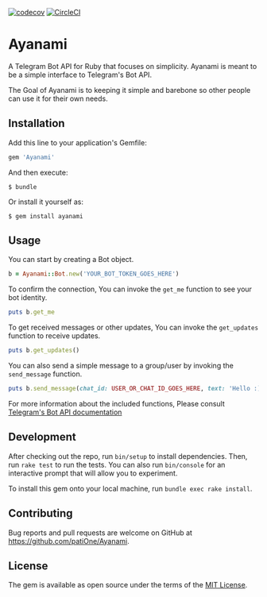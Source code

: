 [![codecov](https://codecov.io/gh/patiOne/Ayanami/branch/master/graph/badge.svg)](https://codecov.io/gh/patiOne/Ayanami) [![CircleCI](https://circleci.com/gh/patiOne/Ayanami.svg?style=svg)](https://circleci.com/gh/patiOne/Ayanami)
# Ayanami

A Telegram Bot API for Ruby that focuses on simplicity.
Ayanami is meant to be a simple interface to Telegram's Bot API.

The Goal of Ayanami is to keeping it simple and barebone
so other people can use it for their own needs.

## Installation

Add this line to your application's Gemfile:

```ruby
gem 'Ayanami'
```

And then execute:

    $ bundle

Or install it yourself as:

    $ gem install ayanami

## Usage

You can start by creating a Bot object.

```ruby
b = Ayanami::Bot.new('YOUR_BOT_TOKEN_GOES_HERE')
```

To confirm the connection, You can invoke the `get_me` function to see your bot identity.

```ruby
puts b.get_me
```

To get received messages or other updates,
You can invoke the `get_updates` function to receive updates.

```ruby
puts b.get_updates()
```

You can also send a simple message to a group/user by invoking the `send_message` function.

```ruby
puts b.send_message(chat_id: USER_OR_CHAT_ID_GOES_HERE, text: 'Hello :)')
```

For more information about the included functions,
Please consult [Telegram's Bot API documentation](https://core.telegram.org/bots/api)

## Development

After checking out the repo, run `bin/setup` to install dependencies.
Then, run `rake test` to run the tests.
You can also run `bin/console` for an interactive prompt that will allow you to experiment.

To install this gem onto your local machine, run `bundle exec rake install`.

## Contributing

Bug reports and pull requests are welcome on GitHub at https://github.com/patiOne/Ayanami.


## License

The gem is available as open source under the terms of the
[MIT License](http://opensource.org/licenses/MIT).

